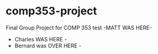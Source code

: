 # comp353-project
Final Group Project for COMP 353
test
-MATT WAS HERE-
- Charles WAS HERE -
- Bernard was OVER HERE -
